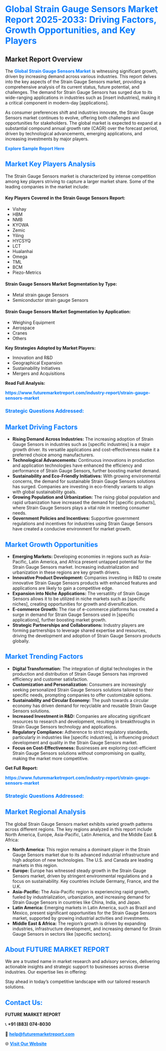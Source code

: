 <h1 style="color: #007BFF;">Global Strain Gauge Sensors Market Report 2025-2033: Driving Factors, Growth Opportunities, and Key Players</h1>

<section id="overview">
<h2>Market Report Overview</h2>
<p>The <a href="https://www.futuremarketreport.com/industry-report/strain-gauge-sensors-market" style="color: #007BFF; text-decoration: none;"><strong>Global Strain Gauge Sensors Market</strong></a> is witnessing significant growth, driven by increasing demand across various industries. This report delves into the key aspects of the Strain Gauge Sensors market, providing a comprehensive analysis of its current status, future potential, and challenges. The demand for Strain Gauge Sensors has surged due to its wide-ranging applications in industries such as [insert industries], making it a critical component in modern-day [applications].</p>
<p>As consumer preferences shift and industries innovate, the Strain Gauge Sensors market continues to evolve, offering both challenges and opportunities for stakeholders. The global market is expected to expand at a substantial compound annual growth rate (CAGR) over the forecast period, driven by technological advancements, emerging applications, and increasing investments by major players.</p>
</section>

<section id="overview">
<p><a href="https://www.futuremarketreport.com/request-sample/reportId=60708" style="color: #007BFF; text-decoration: none;"><strong>Explore Sample Report Here</strong></a></p>
</section>

<section id="key-players">
<h2 style="color: #007BFF;">Market Key Players Analysis</h2>
<p>The Strain Gauge Sensors market is characterized by intense competition among key players striving to capture a larger market share. Some of the leading companies in the market include:</p>
<h4>Key Players Covered in the Strain Gauge Sensors Report:</h4>
<ul><li>Vishay</li><li>HBM</li><li>NMB</li><li>KYOWA</li><li>Zemic</li><li>Yiling</li><li>HYCSYQ</li><li>LCT</li><li>Hualanhai</li><li>Omega</li><li>TML</li><li>BCM</li><li>Piezo-Metrics</li></ul>
<h4>Strain Gauge Sensors Market Segmentation by Type:</h4>
<ul><li>Metal strain gauge Sensors</li><li>Semiconductor strain gauge Sensors</li></ul>

<h4>Strain Gauge Sensors Market Segmentation by Application:</h4>
<ul><li>Weighing Equipment</li><li>Aerospace</li><li>Cranes</li><li>Others</li></ul>
<p><strong>Key Strategies Adopted by Market Players:</strong></p>
<ul>
<li>Innovation and R&D</li>
<li>Geographical Expansion</li>
<li>Sustainability Initiatives</li>
<li>Mergers and Acquisitions</li>
</ul>
</section>

<section>
<p><strong>Read Full Analysis: </strong></p><a href="https://www.futuremarketreport.com/industry-report/strain-gauge-sensors-market" style="color: #007BFF; text-decoration: none;"><strong>https://www.futuremarketreport.com/industry-report/strain-gauge-sensors-market</strong></a>
<h3 style="color: #007BFF;">Strategic Questions Addressed:</h3>
</section>

<section id="driving-factors">
<h2 style="color: #007BFF;">Market Driving Factors</h2>
<ul>
<li><strong>Rising Demand Across Industries:</strong> The increasing adoption of Strain Gauge Sensors in industries such as [specific industries] is a major growth driver. Its versatile applications and cost-effectiveness make it a preferred choice among manufacturers.</li>
<li><strong>Technological Advancements:</strong> Continuous innovations in production and application technologies have enhanced the efficiency and performance of Strain Gauge Sensors, further boosting market demand.</li>
<li><strong>Sustainability and Eco-Friendly Initiatives:</strong> With growing environmental concerns, the demand for sustainable Strain Gauge Sensors solutions has surged. Companies are investing in eco-friendly variants to align with global sustainability goals.</li>
<li><strong>Growing Population and Urbanization:</strong> The rising global population and rapid urbanization have increased the demand for [specific products], where Strain Gauge Sensors plays a vital role in meeting consumer needs.</li>
<li><strong>Government Policies and Incentives:</strong> Supportive government regulations and incentives for industries using Strain Gauge Sensors have created a conducive environment for market growth.</li>
</ul>
</section>

<section id="growth-opportunities">
<h2 style="color: #007BFF;">Market Growth Opportunities</h2>
<ul>
<li><strong>Emerging Markets:</strong> Developing economies in regions such as Asia-Pacific, Latin America, and Africa present untapped potential for the Strain Gauge Sensors market. Increasing industrialization and urbanization in these regions are key growth drivers.</li>
<li><strong>Innovative Product Development:</strong> Companies investing in R&D to create innovative Strain Gauge Sensors products with enhanced features and applications are likely to gain a competitive edge.</li>
<li><strong>Expansion into Niche Applications:</strong> The versatility of Strain Gauge Sensors allows it to be utilized in niche markets such as [specific niches], creating opportunities for growth and diversification.</li>
<li><strong>E-commerce Growth:</strong> The rise of e-commerce platforms has created a surge in demand for Strain Gauge Sensors used in [specific applications], further boosting market growth.</li>
<li><strong>Strategic Partnerships and Collaborations:</strong> Industry players are forming partnerships to leverage shared expertise and resources, driving the development and adoption of Strain Gauge Sensors products globally.</li>
</ul>
</section>

<section id="trending-factors">
<h2 style="color: #007BFF;">Market Trending Factors</h2>
<ul>
<li><strong>Digital Transformation:</strong> The integration of digital technologies in the production and distribution of Strain Gauge Sensors has improved efficiency and customer satisfaction.</li>
<li><strong>Customization and Personalization:</strong> Consumers are increasingly seeking personalized Strain Gauge Sensors solutions tailored to their specific needs, prompting companies to offer customizable options.</li>
<li><strong>Sustainability and Circular Economy:</strong> The push towards a circular economy has driven demand for recyclable and reusable Strain Gauge Sensors solutions.</li>
<li><strong>Increased Investment in R&D:</strong> Companies are allocating significant resources to research and development, resulting in breakthroughs in Strain Gauge Sensors technology and applications.</li>
<li><strong>Regulatory Compliance:</strong> Adherence to strict regulatory standards, particularly in industries like [specific industries], is influencing product development and quality in the Strain Gauge Sensors market.</li>
<li><strong>Focus on Cost-Effectiveness:</strong> Businesses are exploring cost-efficient Strain Gauge Sensors solutions without compromising on quality, making the market more competitive.</li>
</ul>
</section>

<section>
<p><strong>Get Full Report: </strong></p><a href="https://www.futuremarketreport.com/industry-report/strain-gauge-sensors-market" style="color: #007BFF; text-decoration: none;"><strong>https://www.futuremarketreport.com/industry-report/strain-gauge-sensors-market</strong></a>
<h3 style="color: #007BFF;">Strategic Questions Addressed:</h3>
</section>


<section id="regional-analysis">
<h2 style="color: #007BFF;">Market Regional Analysis</h2>
<p>The global Strain Gauge Sensors market exhibits varied growth patterns across different regions. The key regions analyzed in this report include North America, Europe, Asia-Pacific, Latin America, and the Middle East & Africa:</p>
<ul>
<li><strong>North America:</strong> This region remains a dominant player in the Strain Gauge Sensors market due to its advanced industrial infrastructure and high adoption of new technologies. The U.S. and Canada are leading markets in this region.</li>
<li><strong>Europe:</strong> Europe has witnessed steady growth in the Strain Gauge Sensors market, driven by stringent environmental regulations and a focus on sustainability. Key countries include Germany, France, and the U.K.</li>
<li><strong>Asia-Pacific:</strong> The Asia-Pacific region is experiencing rapid growth, fueled by industrialization, urbanization, and increasing demand for Strain Gauge Sensors in countries like China, India, and Japan.</li>
<li><strong>Latin America:</strong> Emerging markets in Latin America, such as Brazil and Mexico, present significant opportunities for the Strain Gauge Sensors market, supported by growing industrial activities and investments.</li>
<li><strong>Middle East & Africa:</strong> The region’s growth is driven by expanding industries, infrastructure development, and increasing demand for Strain Gauge Sensors in sectors like [specific sectors].</li>
</ul>
</section>

<footer>
<h2 style="color: #007BFF;">About FUTURE MARKET REPORT</h2>
<p>We are a trusted name in market research and advisory services, delivering actionable insights and strategic support to businesses across diverse industries. Our expertise lies in offering:</p>

<p>Stay ahead in today’s competitive landscape with our tailored research solutions.</p>

<h2 style="color: #007BFF;">Contact Us:</h2>
<p><strong>FUTURE MARKET REPORT</strong></p>
<p>📞 <strong>+91 (883) 074-8030</strong></p>
<p>📧 <strong><a href="mailto:help@futuremarketreport.com" style="color: #007BFF;">help@futuremarketreport.com</a></strong></p>
<p>🌐 <strong><a href="https://www.futuremarketreport.com/" style="color: #007BFF;">Visit Our Website</a></strong></p>
</footer>